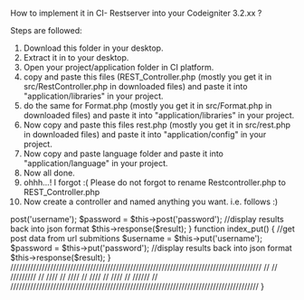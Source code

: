 How to implement it in CI- Restserver into your Codeigniter 3.2.xx ?


Steps are followed:

1. Download this folder in your desktop.
2. Extract it in to your desktop.
3. Open your project/application folder in CI platform.
4. copy and paste this files (REST_Controller.php (mostly you get it in src/RestController.php in downloaded files) and paste it into "application/libraries" in your project.
5. do the same for Format.php (mostly you get it in src/Format.php in downloaded files) and paste it into "application/libraries" in your project.
6. Now copy and paste this files rest.php (mostly you get it in src/rest.php in downloaded files) and paste it into "application/config" in your project.
7. Now copy and paste language folder and paste it into "application/language" in your project.
8. Now all done.
9. ohhh...! I forgot :( Please do not forgot to rename Restcontroller.php to REST_Controller.php
10. Now create a controller and named anything you want. i.e. follows :)

<?php
defined('BASEPATH') OR exit('No direct script access allowed');
// bring rest server connection //
require(APPPATH.'/libraries/REST_Controller.php');
require(APPPATH . '/libraries/Format.php');
use Restserver\Libraries\REST_Controller;

class Api extends REST_Controller{
	
	function __construct($config = 'rest') {
		parent::__construct($config);
		} 
		
		function index_post() {
    //get post data from url submitions
			$username = $this->post('username');
			$password = $this->post('password');
	  //display results back into json format
		    $this->response($result);
		}
		
		function index_put() {
	 //get post data from url submitions
			$username = $this->put('username');
			$password = $this->put('password');
	  //display results back into json format
		    $this->response($result);
		}
	
////////////////////////////////////////////////////////////////////////////////////////
//
//     /////////
//      ////
//        ////
//          ////
//        ////
//   //////
//
///////////////////////////////////////////////////////////////////////////////////////















}
